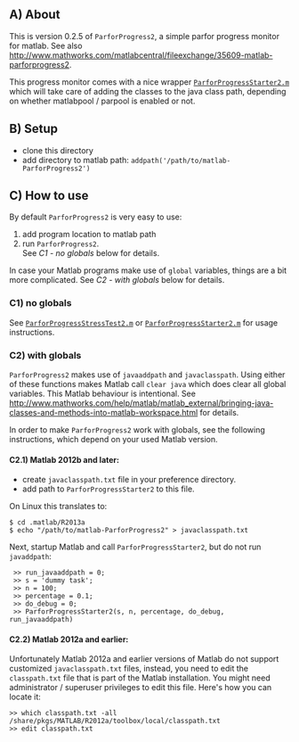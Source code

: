 ## A) About

This is version 0.2.5 of `ParforProgress2`, a simple parfor progress monitor for matlab. See also http://www.mathworks.com/matlabcentral/fileexchange/35609-matlab-parforprogress2.

This progress monitor comes with a nice wrapper [`ParforProgressStarter2.m`](ParforProgressStarter2.m) which will take care of adding the classes to the java class path, depending on whether matlabpool / parpool is enabled or not.

## B) Setup

* clone this directory 
* add directory to matlab path: `addpath('/path/to/matlab-ParforProgress2')`

## C) How to use
By default `ParforProgress2` is very easy to use: 

1) add program location to matlab path  
2) run `ParforProgress2`.  
See *C1 - no globals* below for details.  

In case your Matlab programs make use of `global` variables, things are a bit more complicated. See *C2 - with globals* below for details.  


### C1) no globals

See [`ParforProgressStressTest2.m`](ParforProgressStressTest2.m) or [`ParforProgressStarter2.m`](ParforProgressStarter2.m) for usage instructions.


### C2) with globals
`ParforProgress2` makes use of `javaaddpath` and `javaclasspath`. Using either of these functions makes Matlab call `clear java` which does clear all global variables. This Matlab behaviour is intentional. See http://www.mathworks.com/help/matlab/matlab_external/bringing-java-classes-and-methods-into-matlab-workspace.html for details.

In order to make `ParforProgress2` work with globals, see the following instructions, which depend on your used Matlab version.


#### C2.1) Matlab 2012b and later:
- create `javaclasspath.txt` file in your preference directory.
- add path to `ParforProgressStarter2` to this file.

On Linux this translates to:
```
$ cd .matlab/R2013a
$ echo "/path/to/matlab-ParforProgress2" > javaclasspath.txt
```

Next, startup Matlab and call `ParforProgressStarter2`, but do not run `javaddpath`:

```
 >> run_javaaddpath = 0;
 >> s = 'dummy task';
 >> n = 100;
 >> percentage = 0.1;
 >> do_debug = 0;
 >> ParforProgressStarter2(s, n, percentage, do_debug, run_javaaddpath)
```


#### C2.2) Matlab 2012a and earlier:

Unfortunately Matlab 2012a and earlier versions of Matlab do not support customized
`javaclasspath.txt` files, instead, you need to edit the `classpath.txt` file that is
part of the Matlab installation. You might need administrator / superuser privileges to 
edit this file. Here's how you can locate it:

```
>> which classpath.txt -all
/share/pkgs/MATLAB/R2012a/toolbox/local/classpath.txt
>> edit classpath.txt 
```




